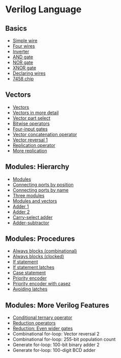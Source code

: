 # Verilog Language
## Basics
* [Simple wire](./3/3.md)
* [Four wires](./4/4.md)
* [Inverter](./5/5.md)
* [AND gate](./6/6.md)
* [NOR gate](./7/7.md)
* [XNOR gate](./8/8.md)
* [Declaring wires](./9/9.md)
* [7458 chip](./10/10.md)

## Vectors
* [Vectors](./11/11.md)
* [Vectors in more detail](./12/12.md)
* [Vector part select](./13/13.md)
* [Bitwise operators](./14/14.md)
* [Four-input gates](./15/15.md)
* [Vector concatenation operator](./16/16.md)
* [Vector reversal 1](./17/17.md)
* [Replication operator](./18/18.md)
* [More replication](./19/19.md)

## Modules: Hierarchy
* [Modules](./20/20.md)
* [Connecting ports by position](./21/21.md)
* [Connecting ports by name](./22/22.md)
* [Three modules](./23/23.md)
* [Modules and vectors](./24/24.md)
* [Adder 1](./25/25.md)
* [Adder 2](./26/26.md)
* [Carry-select adder](./27/27.md)
* [Adder-subtractor](./28/28.md)

## Modules: Procedures
* [Always blocks (combinational)](./29/29.md)
* [Always blocks (clocked)](./30/30.md)
* [If statement](./31/31.md)
* [If statement latches](./32/32.md)
* [Case statement](./33/33.md)
* [Priority encoder](./34/34.md)
* [Priority encoder with casez](./35/35.md)
* [Avoiding latches](./36/36.md)

## Modules: More Verilog Features
* [Conditional ternary operator](./37/37.md)
* [Reduction operators](./38/38.md)
* [Reduction: Even wider gates](./39/39.md)
* Combinational for-loop: Vector reversal 2
* Combinational for-loop: 255-bit population count
* Generate for-loop: 100-bit binary adder 2
* Generate for-loop: 100-digit BCD adder